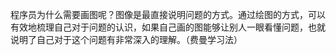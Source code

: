 程序员为什么需要画图呢？图像是最直接说明问题的方式。通过绘图的方式，可以有效地梳理自己对于问题的认识，如果自己画的图能够让别人一眼看懂问题，也就说明了自己对于这个问题有非常深入的理解。（费曼学习法）
